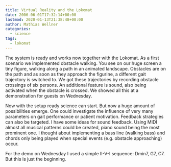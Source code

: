```yaml
---
title: Virtual Reality and the Lokomat
date: 2006-06-01T17:32:14+00:00
lastmod: 2020-01-13T21:38:48+00:00
author: Mathias Wellner
categories:
  - science
tags:
  - lokomat
---
```

The system is ready and works now together with the Lokomat. As a first scenario we implemented obstacle walking. You see on our huge screen a tiny figure, walking along a path in an animated landscape. Obstacles are on the path and as soon as they approach the figurine, a different gait trajectory is switched to. We got these trajectories by recording obstacle crossings of six persons. An additional feature is sound, also being activated when the obstacle is crossed. We showed all this at a demonstration for guests on Wednesday. 

Now with the setup ready science can start. But now a huge amount of possibilities emerge. One could investigate the influence of very many parameters on gait performance or patient motivation. Feedback strategies can also be targeted. I have some ideas for sound feedback. Using MIDI almost all musical patterns could be created, piano sound being the most prominent one. I thought about implementing a bass line (walking bass) and chords only being played when special events (e.g. obstacle approaching) occur. 

For the demo on Wednesday I used a simple II-V-I sequence: Dmin7, G7, C7. But this is just the beginning.